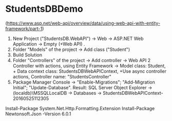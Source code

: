 # StudentsDBDemo

(https://www.asp.net/web-api/overview/data/using-web-api-with-entity-framework/part-1)

1. New Project ("StudentsDB.WebAPI") -> Web -> ASP.NET Web Application -> Empty (+Web API) .
2. Folder "Models" of the project -> Add class ("Student")
3. Build Solution
4. Folder "Controllers" of the project -> Add controller -> Web API 2 Controller with actions, using Entity Framework -> Model class: Student, + Data context class: StudentsDBWebAPIContext, +Use async controller actions, Controller name: "StudentsController"
5. Package Manager Console -> "Enable-Migrations"; "Add-Migration Initial"; "Update-Database". Result: SQL Server Object Explorer -> (localdb)\MSSQLLocalDB -> Databases -> StudentsDBWebAPIContext-20160525112305


Install-Package System.Net.Http.Formatting.Extension
Install-Package Newtonsoft.Json -Version 6.0.1

